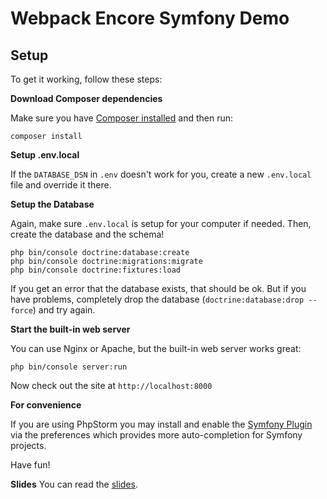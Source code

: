 Webpack Encore Symfony Demo
===========================

## Setup

To get it working, follow these steps:

**Download Composer dependencies**

Make sure you have [Composer installed](https://getcomposer.org/download/)
and then run:

```
composer install
```

**Setup .env.local**

If the `DATABASE_DSN` in `.env` doesn't work for you, create a new `.env.local`
file and override it there.

**Setup the Database**

Again, make sure `.env.local` is setup for your computer if needed. Then, create
the database and the schema!

```
php bin/console doctrine:database:create
php bin/console doctrine:migrations:migrate
php bin/console doctrine:fixtures:load
```

If you get an error that the database exists, that should
be ok. But if you have problems, completely drop the
database (`doctrine:database:drop --force`) and try again.

**Start the built-in web server**

You can use Nginx or Apache, but the built-in web server works
great:

```
php bin/console server:run
```

Now check out the site at `http://localhost:8000`

**For convenience**

If you are using PhpStorm you may install and enable
the [Symfony Plugin](https://plugins.jetbrains.com/idea/plugin/7219-symfony-plugin)
via the preferences which provides more auto-completion for Symfony projects.  

Have fun!

**Slides**
You can read the [slides](https://github.com/vints24/demo-webpack-encore/blob/master/public/webpack-encore-symfony.pdf).
